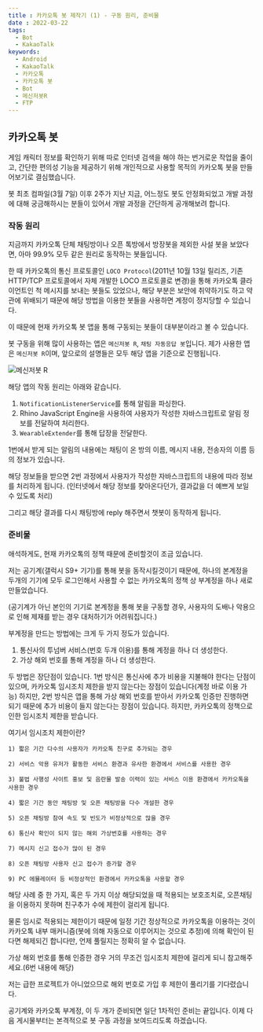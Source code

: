 ```yaml
---
title : 카카오톡 봇 제작기 (1) - 구동 원리, 준비물
date : 2022-03-22
tags:
  - Bot
  - KakaoTalk
keywords:
  - Android
  - KakaoTalk
  - 카카오톡
  - 카카오톡 봇
  - Bot
  - 메신저봇R
  - FTP
---
```


## 카카오톡 봇

게임 캐릭터 정보를 확인하기 위해 따로 인터넷 검색을 해야 하는 번거로운 작업을 줄이고, 간단한 편의성 기능을 제공하기 위해 개인적으로 사용할 목적의 카카오톡 봇을 만들어보기로 결심했습니다.

봇 최초 컴파일(3월 7일) 이후 2주가 지난 지금, 어느정도 봇도 안정화되었고 개발 과정에 대해 궁금해하시는 분들이 있어서 개발 과정을 간단하게 공개해보려 합니다.

### 작동 원리

지금까지 카카오톡 단체 채팅방이나 오픈 톡방에서 방장봇을 제외한 사설 봇을 보았다면, 아마 99.9% 모두 같은 원리로 동작하는 봇들입니다.

한 때 카카오톡의 통신 프로토콜인 `LOCO Protocol`(2011년 10월 13일 릴리즈, 기존 HTTP/TCP 프로토콜에서 자체 개발한 LOCO 프로토콜로 변경)을 통해 카카오톡 클라이언트인 척 메시지를 보내는 봇들도 있었으나, 해당 부분은 보안에 취약하기도 하고 약관에 위배되기 때문에 해당 방법을 이용한 봇들을 사용하면 계정이 정지당할 수 있습니다.

이 때문에 현재 카카오톡 봇 앱을 통해 구동되는 봇들이 대부분이라고 볼 수 있습니다.

봇 구동을 위해 많이 사용하는 앱은 `메신저봇 R`, `채팅 자동응답 봇`입니다. 제가 사용한 앱은 `메신저봇 R`이며, 앞으로의 설명들은 모두 해당 앱을 기준으로 진행됩니다.

![메신저봇 R](https://play-lh.googleusercontent.com/I5QjPGUfiYmHcMqmKdIPj7AOIIADGsMcSV_eibFPUxjPUDq1R_7cDycJ7kevpi862w=s360-rw)

해당 앱의 작동 원리는 아래와 같습니다.

1. `NotificationListenerService`를 통해 알림을 파싱한다.
2. Rhino JavaScript Engine을 사용하여 사용자가 작성한 자바스크립트로 알림 정보를 전달하여 처리한다.
3. `WearableExtender`를 통해 답장을 전달한다.

1번에서 받게 되는 알림의 내용에는 채팅이 온 방의 이름, 메시지 내용, 전송자의 이름 등의 정보가 있습니다.

해당 정보들을 받으면 2번 과정에서 사용자가 작성한 자바스크립트의 내용에 따라 정보를 처리하게 됩니다. (인터넷에서 해당 정보를 찾아온다던가, 결과값을 더 예쁘게 보일 수 있도록 처리)

그리고 해당 결과를 다시 채팅방에 reply 해주면서 챗봇이 동작하게 됩니다.


### 준비물

애석하게도, 현재 카카오톡의 정책 때문에 준비할것이 조금 있습니다.

저는 공기계(갤럭시 S9+ 기기)를 통해 봇을 동작시킬것이기 때문에, 하나의 본계정을 두개의 기기에 모두 로그인해서 사용할 수 없는 카카오톡의 정책 상 부계정을 하나 새로 만들었습니다.

(공기계가 아닌 본인의 기기로 본계정을 통해 봇을 구동할 경우, 사용자의 도배나 악용으로 인해 제재를 받는 경우 대처하기가 어려워집니다.)

부계정을 만드는 방법에는 크게 두 가지 정도가 있습니다.

1. 통신사의 투넘버 서비스(번호 두개 이용)를 통해 계정을 하나 더 생성한다.
2. 가상 해외 번호를 통해 계정을 하나 더 생성한다.

두 방법은 장단점이 있습니다. 1번 방식은 통신사에 추가 비용을 지불해야 한다는 단점이 있으며, 카카오톡 임시조치 제한을 받지 않는다는 장점이 있습니다(계정 바로 이용 가능)
하지만, 2번 방식은 앱을 통해 가상 해외 번호를 받아서 카카오톡 인증만 진행하면 되기 때문에 추가 비용이 들지 않는다는 장점이 있습니다. 하지만, 카카오톡의 정책으로 인한 임시조치 제한을 받습니다.

여기서 임시조치 제한이란?
```
1) 짧은 기간 다수의 사용자가 카카오톡 친구로 추가되는 경우

2) 서비스 악용 유저가 활동한 서비스 환경과 유사한 환경에서 서비스를 사용한 경우

3) 불법 사행성 사이트 홍보 및 음란물 발송 이력이 있는 서비스 이용 환경에서 카카오톡을 사용한 경우

4) 짧은 기간 동안 채팅방 및 오픈 채팅방을 다수 개설한 경우

5) 오픈 채팅방 참여 속도 및 빈도가 비정상적으로 많을 경우

6) 통신사 확인이 되지 않는 해외 가상번호를 사용하는 경우

7) 메시지 신고 접수가 많이 된 경우

8) 오픈 채팅방 사용자 신고 접수가 증가할 경우

9) PC 에뮬레이터 등 비정상적인 환경에서 카카오톡을 사용할 경우 
```
해당 사례 중 한 가지, 혹은 두 가지 이상 해당되었을 때 적용되는 보호조치로, 오픈채팅을 이용하지 못하며 친구추가 수에 제한이 걸리게 됩니다.

물론 임시로 적용되는 제한이기 때문에 일정 기간 정상적으로 카카오톡을 이용하는 것이 카카오톡 내부 매커니즘(봇에 의해 자동으로 이루어지는 것으로 추정)에 의해 확인이 된다면 해제되긴 합니다만, 언제 풀릴지는 정확히 알 수 없습니다.

가상 해외 번호를 통해 인증한 경우 거의 무조건 임시조치 제한에 걸리게 되니 참고해주세요.(6번 내용에 해당)

저는 급한 프로젝트가 아니었으므로 해외 번호로 가입 후 제한이 풀리기를 기다렸습니다.

공기계와 카카오톡 부계정, 이 두 개가 준비되면 일단 1차적인 준비는 끝입니다. 이제 다음 게시물부터는 본격적으로 봇 구동 과정을 보여드리도록 하겠습니다.